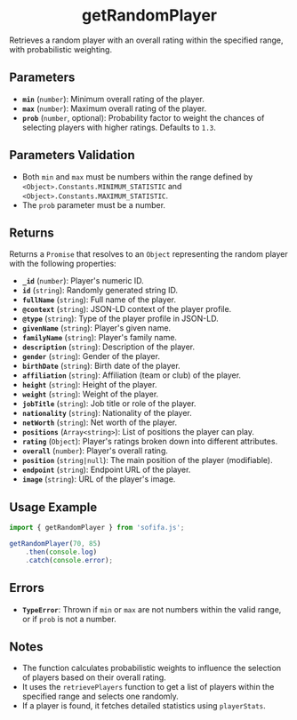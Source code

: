 <h1 align="center">getRandomPlayer</h1>

Retrieves a random player with an overall rating within the specified range, with probabilistic weighting.

## Parameters

- **`min`** (`number`): Minimum overall rating of the player.
- **`max`** (`number`): Maximum overall rating of the player.
- **`prob`** (`number`, optional): Probability factor to weight the chances of selecting players with higher ratings. Defaults to `1.3`.

## Parameters Validation

- Both `min` and `max` must be numbers within the range defined by `<Object>.Constants.MINIMUM_STATISTIC` and `<Object>.Constants.MAXIMUM_STATISTIC`.
- The `prob` parameter must be a number.

## Returns

Returns a `Promise` that resolves to an `Object` representing the random player with the following properties:
  - **`_id`** (`number`): Player's numeric ID.
  - **`id`** (`string`): Randomly generated string ID.
  - **`fullName`** (`string`): Full name of the player.
  - **`@context`** (`string`): JSON-LD context of the player profile.
  - **`@type`** (`string`): Type of the player profile in JSON-LD.
  - **`givenName`** (`string`): Player's given name.
  - **`familyName`** (`string`): Player's family name.
  - **`description`** (`string`): Description of the player.
  - **`gender`** (`string`): Gender of the player.
  - **`birthDate`** (`string`): Birth date of the player.
  - **`affiliation`** (`string`): Affiliation (team or club) of the player.
  - **`height`** (`string`): Height of the player.
  - **`weight`** (`string`): Weight of the player.
  - **`jobTitle`** (`string`): Job title or role of the player.
  - **`nationality`** (`string`): Nationality of the player.
  - **`netWorth`** (`string`): Net worth of the player.
  - **`positions`** (`Array<string>`): List of positions the player can play.
  - **`rating`** (`Object`): Player's ratings broken down into different attributes.
  - **`overall`** (`number`): Player's overall rating.
  - **`position`** (`string|null`): The main position of the player (modifiable).
  - **`endpoint`** (`string`): Endpoint URL of the player.
  - **`image`** (`string`): URL of the player's image.

## Usage Example

```javascript
import { getRandomPlayer } from 'sofifa.js';

getRandomPlayer(70, 85)
    .then(console.log)
    .catch(console.error);
```

## Errors

- **`TypeError`**: Thrown if `min` or `max` are not numbers within the valid range, or if `prob` is not a number.

## Notes

- The function calculates probabilistic weights to influence the selection of players based on their overall rating.
- It uses the `retrievePlayers` function to get a list of players within the specified range and selects one randomly.
- If a player is found, it fetches detailed statistics using `playerStats`.